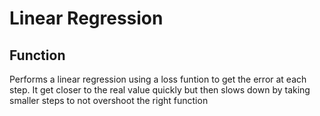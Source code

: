 # Linear Regression
## Function
Performs a linear regression using a loss funtion to get the error at each step. 
It get closer to the real value quickly but then slows down by taking smaller steps to not overshoot the right function
